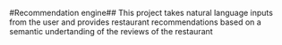 #Recommendation engine##
This project takes natural language inputs from the user and provides restaurant recommendations based on a semantic undertanding of the reviews of the restaurant 
